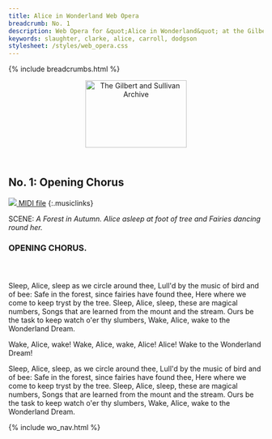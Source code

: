 ```yaml
---
title: Alice in Wonderland Web Opera
breadcrumb: No. 1
description: Web Opera for &quot;Alice in Wonderland&quot; at the Gilbert and Sullivan Archive
keywords: slaughter, clarke, alice, carroll, dodgson
stylesheet: /styles/web_opera.css
---
```


{% include breadcrumbs.html %}
<header>
    <a href="../../index.html"><img src="https://gsarchive.net/layout/images/logo3sm.jpg" alt="The Gilbert and Sullivan Archive" width="200" height="133" border="0"></a>
    <div class=titlecard style="background-color: #ffffcc; background-image: url(../graphics/title.gif)" title="Alice in Wonderland"></div>
</header>

## No. 1: Opening Chorus

[ ![](/layout/images/midi.gif) MIDI file](../alice/aiw01.mid)
{:.musiclinks}

SCENE: *A Forest in Autumn. Alice asleep at foot of tree and Fairies dancing round her.*

### OPENING CHORUS.
#### &nbsp;
Sleep, Alice, sleep as we circle around thee,
Lull'd by the music of bird and of bee:
Safe in the forest, since fairies have found thee,
Here where we come to keep tryst by the tree.
Sleep, Alice, sleep, these are magical numbers,
Songs that are learned from the mount and the stream.
Ours be the task to keep watch o'er thy slumbers,
Wake, Alice, wake to the Wonderland Dream.

Wake, Alice, wake!
Wake, Alice, wake,
Alice!
Alice!
Wake to the Wonderland Dream!

Sleep, Alice, sleep, as we circle around thee,
Lull'd by the music of bird and of bee:
Safe in the forest, since fairies have found thee,
Here where we come to keep tryst by the tree.
Sleep, Alice, sleep, these are magical numbers,
Songs that are learned from the mount and the stream.
Ours be the task to keep watch o'er thy slumbers,
Wake, Alice, wake to the Wonderland Dream.

{% include wo_nav.html %}
